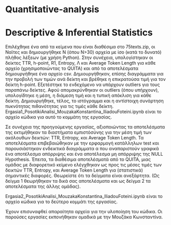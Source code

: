 # Quantitative-analysis

# Descriptive & Inferential Statistics

Επιλέχθηκε ένα από τα κείμενα που είναι διαθέσιμα στο 75texts.zip, οι Ναϊτες και δημιουργήθηκε N (όπου Ν>30) αρχεία με ίσο (κατά το δυνατό) πλήθος λέξεων (με χρήση Python). Στην συνέχεια, υπολογίστηκαν οι δείκτες TTR, h-point, R1, Entropy, Λ και Average Token Length για κάθε αρχείο (χρησιμοποιώντας το QUITA) και από τα αποτελέσματα δημιουργήθηκε ένα αρχείο csv. Δημιουργήθηκαν, επίσης διαγράμματα για την προβολή των τιμών ανά δείκτη και βρέθηκε η επικρατούσα τιμή για τον δείκτη h-point. Εξετέστηκε το ενδεχόμενο να υπάρχουν outliers για τους παραπάνω δείκτες. Αφού απομακρύνθηκαν οι outliers (όπου υπήρχουν), υπολογίδτηκε η μέση, η διάμεση τιμή και η τυπική απόκλιση για κάθε δείκτη. Δημιουργήθηκε, τέλος, το ιστόγραμμα και η αντίστοιχη συνάρτηση πυκνότητας πιθανότητας για τις τιμές κάθε δείκτη.
Ergasia1_PosotikiAnalisi_MouzakaKonstantina_IliadouFoteini.ipynb είναι το αρχείο κώδικα για αυτό το κομμάτη της εργασίας.

Σε συνέχεια της προηγούμενης εργασίας, αξιοποιώντας τα αποτελέσματα της εκτιμήθηκαν τα διαστήματα εμπιστόσύνης για την μέση τιμή των ακόλουθων δεικτών: TTR, Entropy, και Average Token Length. Τα αποτελέσματα επιβεβαιώθηκαν με την ερφαρμογή κατάλληλων test και παρουσιάστηκαν ενδεικτικά διαγράμματα α που αναπαριστούν γραφικά ένα αποτέλεσμα
απόρριψης και ένα αποτέλεσμα μη απόρριψης της NULL Hypothesis. Έπειτα, τα διαθέσιμα αποτελέσματά από το QUITA, μιας ομάδας με διαφορετικό κείμενο ελέγχθηκαν ως προς τις μέσες τιμές των δεικτών TTR, Entropy, και Average Token Length για (στατιστικά) σημαντικές διαφορές. Θεωρείστε ότι τα δείγματα είναι ανεξάρτητα. (Ως δείγμα 1 θεωρήθηκαν τα δικά
σας αποτελέσματα και ως δείγμα 2 τα αποτελέσματα της άλλης ομάδας). 

Ergasia2_PosotikiAnalisi_MouzakaKonstantina_IliadouFoteini.ipynb είναι το αρχείο κώδικα για το δεύτερο κομμάτι της εργασίας.

Έχουν επισυναφθεί απαραίτητα αρχεία για την υλοποίηση του κώδικα.
Οι παρούσες εργασίες εκπονήθηκαν ομαδικά με την Μουζάκα Κωνσταντίνα.


